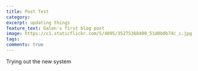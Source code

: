 ```yaml
---
title: Post Test
category: 
excerpt: updating things
feature_text: Galen's first blog post
image: https://c1.staticflickr.com/5/4095/35275368490_51d0b0b74c_c.jpg
tags: 
comments: true
---
```


Trying out the new system